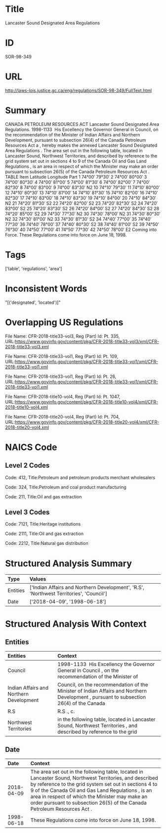 # Title
Lancaster Sound Designated Area Regulations


# ID
SOR-98-349

# URL
http://laws-lois.justice.gc.ca/eng/regulations/SOR-98-349/FullText.html


# Summary
CANADA PETROLEUM RESOURCES ACT Lancaster Sound Designated Area Regulations.
1998-1133  His Excellency the Governor General in Council, on the recommendation of the Minister of Indian Affairs and Northern Development, pursuant to subsection 26(4) of the  Canada Petroleum Resources Act a , hereby makes the annexed  Lancaster Sound Designated Area Regulations .
The area set out in the following table, located in Lancaster Sound, Northwest Territories, and described by reference to the grid system set out in sections 4 to 9 of the  Canada Oil and Gas Land Regulations , is an area in respect of which the Minister may make an order pursuant to subsection 26(5) of the  Canada Petroleum Resources Act .
TABLE Item Latitude Longitude Part 1 74°00′ 79°30′ 2 74°00′ 80°00′ 3 74°00′ 80°30′ 4 74°00′ 81°00′ 5 74°00′ 81°30′ 6 74°00′ 82°00′ 7 74°00′ 82°30′ 8 74°00′ 83°00′ 9 74°00′ 83°30′ N2 10 74°10′ 79°30′ 11 74°10′ 80°00′ 12 74°10′ 80°30′ 13 74°10′ 81°00′ 14 74°10′ 81°30′ 15 74°10′ 82°00′ 16 74°10′ 82°30′ 17 74°10′ 83°00′ 18 74°10′ 83°30′ 19 74°10′ 84°00′ 20 74°10′ 84°30′ N2 21 74°20′ 81°30′ S2 22 74°20′ 82°00′ S2 23 74°20′ 82°30′ S2 24 74°20′ 83°00′ S2 25 74°20′ 83°30′ S2 26 74°20′ 84°00′ S2 27 74°20′ 84°30′ S2 28 74°20′ 85°00′ S2 29 74°30′ 77°30′ N2 30 74°30′ 78°00′ N2 31 74°30′ 80°30′ N2 32 74°30′ 81°00′ N2 33 74°30′ 81°30′ S2 34 74°40′ 77°00′ 35 74°40′ 77°30′ 36 74°40′ 78°00′ 37 74°40′ 80°30′ S2 38 74°40′ 81°00′ S2 39 74°50′ 76°30′ 40 74°50′ 77°00′ 41 74°50′ 77°30′ 42 74°50′ 78°00′ E2 Coming into Force.
These Regulations come into force on June 18, 1998.


# Tags
['table', 'regulations', 'area']


# Inconsistent Words
"[('designated', 'located')]"


# Overlapping US Regulations
File Name: CFR-2018-title33-vol3, Reg (Part) Id: Pt. 335, URL:https://www.govinfo.gov/content/pkg/CFR-2018-title33-vol3/xml/CFR-2018-title33-vol3.xml

File Name: CFR-2018-title33-vol1, Reg (Part) Id: Pt. 109, URL:https://www.govinfo.gov/content/pkg/CFR-2018-title33-vol1/xml/CFR-2018-title33-vol1.xml

File Name: CFR-2018-title33-vol1, Reg (Part) Id: Pt. 26, URL:https://www.govinfo.gov/content/pkg/CFR-2018-title33-vol1/xml/CFR-2018-title33-vol1.xml

File Name: CFR-2018-title10-vol4, Reg (Part) Id: Pt. 1047, URL:https://www.govinfo.gov/content/pkg/CFR-2018-title10-vol4/xml/CFR-2018-title10-vol4.xml

File Name: CFR-2018-title20-vol4, Reg (Part) Id: Pt. 704, URL:https://www.govinfo.gov/content/pkg/CFR-2018-title20-vol4/xml/CFR-2018-title20-vol4.xml




# NAICS Code
## Level 2 Codes
Code: 412, Title:Petroleum and petroleum products merchant wholesalers

Code: 324, Title:Petroleum and coal product manufacturing

Code: 211, Title:Oil and gas extraction




## Level 3 Codes
Code: 7121, Title:Heritage institutions

Code: 2111, Title:Oil and gas extraction

Code: 2212, Title:Natural gas distribution







# Structured Analysis Summary
| Type     | Values                                                                                 |
|:---------|:---------------------------------------------------------------------------------------|
| Entities | ['Indian Affairs and Northern Development', 'R.S', 'Northwest Territories', 'Council'] |
| Date     | ['2018-04-09', '1998-06-18']                                                           |


# Structured Analysis With Context
 


## Entities
| Entities                                | Context                                                                                                                                |
|:----------------------------------------|:---------------------------------------------------------------------------------------------------------------------------------------|
| Council                                 | 1998-1133  His Excellency the Governor General in  Council , on the recommendation of the Minister of                                  |
| Indian Affairs and Northern Development | Council, on the recommendation of the Minister of Indian Affairs and Northern Development , pursuant to subsection 26(4) of the Canada |
| R.S                                     | R.S ., c.                                                                                                                              |
| Northwest Territories                   | in the following table, located in Lancaster Sound, Northwest Territories , and described by reference to the grid                     |


## Date
| Date       | Context                                                                                                                                                                                                                                                                                                                                                |
|:-----------|:-------------------------------------------------------------------------------------------------------------------------------------------------------------------------------------------------------------------------------------------------------------------------------------------------------------------------------------------------------|
| 2018-04-09 | The area set out in the following table, located in Lancaster Sound, Northwest Territories, and described by reference to the grid system set out in sections 4 to 9 of the  Canada Oil and Gas Land Regulations , is an area in respect of which the Minister may make an order pursuant to subsection 26(5) of the  Canada Petroleum Resources Act . |
| 1998-06-18 | These Regulations come into force on June 18, 1998.                                                                                                                                                                                                                                                                                                    |


